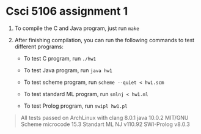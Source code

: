 # Csci 5106 assignment 1

1. To compile the C and Java program, just run `make`

2. After finishing compilation, you can run the following commands 
   to test different programs:

   - To test C program, run `./hw1`

   - To test Java program, run `java hw1`

   - To test scheme program, run `scheme --quiet < hw1.scm`

   - To test standard ML program, run `smlnj < hw1.ml`

   - To test Prolog program, run `swipl hw1.pl`

> All tests passed on ArchLinux with
> clang 8.0.1
> java 10.0.2
> MIT/GNU Scheme microcode 15.3
> Standart ML NJ v110.92 
> SWI-Prolog v8.0.3  
